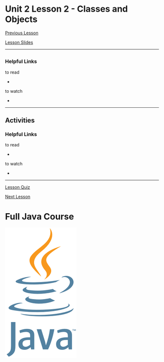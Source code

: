 # Unit 2 Lesson 2 - Classes and Objects

[Previous Lesson](https://github.com/Kevin-Lago/java-course-guide/tree/master/unit_2/lesson_1#unit-2-lesson-1---object-oriented-programming)

[Lesson Slides](https://docs.google.com/presentation/d/1P6-k_um60hChNPXZs1eVUf2DVYaTGne0iT6e6s1l6iA/edit?usp=sharing)

---
##

### Helpful Links

to read

- []()

to watch

- []()

---
## Activities

### Helpful Links

to read

- []()

to watch

- []()

---

[Lesson Quiz]()

[Next Lesson](https://github.com/Kevin-Lago/java-course-guide/tree/master/unit_2/lesson_3#unit-2-lesson-3---memory-management)

# Full Java Course

<a href="https://github.com/Kevin-Lago/Java-Course-Guide">
	<img src="../../java_logo.png" />
</a>

